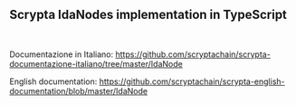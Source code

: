 ## Scrypta IdaNodes implementation in TypeScript
<br>

Documentazione in Italiano:
https://github.com/scryptachain/scrypta-documentazione-italiano/tree/master/IdaNode

English documentation:
https://github.com/scryptachain/scrypta-english-documentation/blob/master/IdaNode
